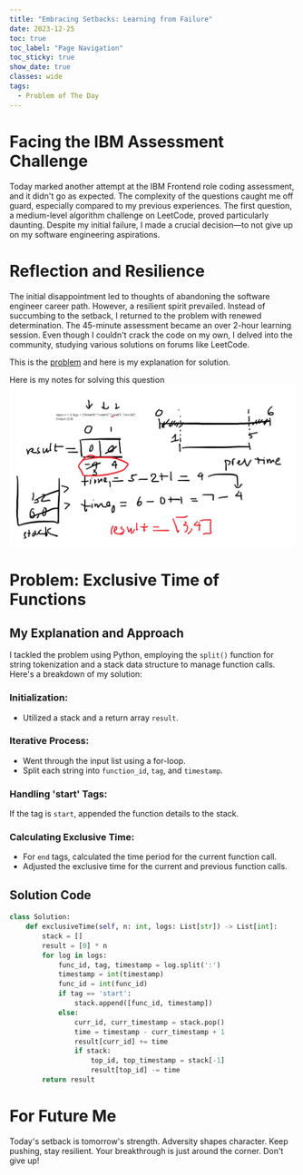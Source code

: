 ```yaml
---
title: "Embracing Setbacks: Learning from Failure"
date: 2023-12-25
toc: true
toc_label: "Page Navigation"
toc_sticky: true
show_date: true
classes: wide
tags:
  - Problem of The Day
---
```

# Facing the IBM Assessment Challenge
Today marked another attempt at the IBM Frontend role coding assessment, and it didn't go as expected. The complexity of the questions caught me off guard, especially compared to my previous experiences. The first question, a medium-level algorithm challenge on LeetCode, proved particularly daunting. Despite my initial failure, I made a crucial decision—to not give up on my software engineering aspirations.

# Reflection and Resilience
The initial disappointment led to thoughts of abandoning the software engineer career path. However, a resilient spirit prevailed. Instead of succumbing to the setback, I returned to the problem with renewed determination. The 45-minute assessment became an over 2-hour learning session. Even though I couldn't crack the code on my own, I delved into the community, studying various solutions on forums like LeetCode. 

This is the [problem](https://leetcode.com/problems/exclusive-time-of-functions/) and here is my explanation for solution.

Here is my notes for solving this question
[![notes](/assets/images/2023-12-25_15-14-25-failed-ibm-question.png)](/assets/images/2023-12-25_15-14-25-failed-ibm-question.png)

# Problem: Exclusive Time of Functions
## My Explanation and Approach
I tackled the problem using Python, employing the `split()` function for string tokenization and a stack data structure to manage function calls. Here's a breakdown of my solution:

### Initialization:
- Utilized a stack and a return array `result`.

### Iterative Process:
- Went through the input list using a for-loop.
- Split each string into `function_id`, `tag`, and `timestamp`.

### Handling 'start' Tags:
If the tag is `start`, appended the function details to the stack.

### Calculating Exclusive Time:
- For `end` tags, calculated the time period for the current function call.
- Adjusted the exclusive time for the current and previous function calls.

## Solution Code

```python
class Solution:
    def exclusiveTime(self, n: int, logs: List[str]) -> List[int]:
        stack = []
        result = [0] * n
        for log in logs:
            func_id, tag, timestamp = log.split(':')
            timestamp = int(timestamp)
            func_id = int(func_id)
            if tag == 'start':
                stack.append([func_id, timestamp])
            else:
                curr_id, curr_timestamp = stack.pop()
                time = timestamp - curr_timestamp + 1
                result[curr_id] += time
                if stack:
                    top_id, top_timestamp = stack[-1]
                    result[top_id] -= time
        return result
```

# For Future Me
Today's setback is tomorrow's strength. Adversity shapes character. Keep pushing, stay resilient. Your breakthrough is just around the corner. Don't give up!